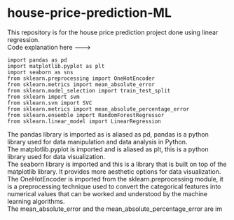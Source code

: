 # house-price-prediction-ML
This repository is for the house price prediction project done using linear regression. <br>
Code explanation here ---> <br>
```
import pandas as pd
import matplotlib.pyplot as plt
import seaborn as sns
from sklearn.preprocessing import OneHotEncoder
from sklearn.metrics import mean_absolute_error
from sklearn.model_selection import train_test_split
from sklearn import svm
from sklearn.svm import SVC
from sklearn.metrics import mean_absolute_percentage_error
from sklearn.ensemble import RandomForestRegressor
from sklearn.linear_model import LinearRegression
```
The pandas library is imported as is aliased as pd, pandas is a python library used for data manipulation and data analysis in Python. <br>
The matplotlib.pyplot is imported and is aliased as plt, this is a python library used for data visualization. <br>
The seaborn library is imported and this is a library that is built on top of the matplotlib library. It provides more aesthetic options for data visualization. <br>
The OneHotEncoder is imported from the sklearn.preprocessing module, it is a preprocessing technique used to convert the categorical features into numerical values that can be worked and understood by the machine learning algorithms. <br>
The mean_absolute_error and the mean_absolute_percentage_error are im
